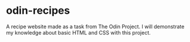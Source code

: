 # odin-recipes
A recipe website made as a task from The Odin Project.
I will demonstrate my knowledge about basic HTML and CSS with this project.
